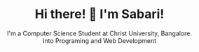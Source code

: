 <!-- Header -->
<p align="center">
<!--   <img src="header.png" width="800" height="400" alt="Header"> -->
</p>

<!-- Introduction -->
<h1 align="center">Hi there! 👋 I'm Sabari!</h1>
<p align="center">
  I'm a Computer Science Student at Christ University, Bangalore. <br>
  Into Programing and Web Development
</p>
